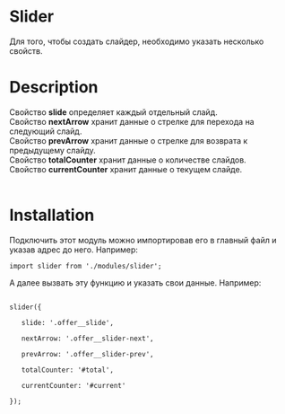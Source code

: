 # Slider
Для того, чтобы создать слайдер, необходимо указать несколько свойств.

# Description
Свойство **slide** определяет каждый отдельный слайд.<br>
Свойство **nextArrow** хранит данные о стрелке для перехода на следующий слайд.<br>
Свойство **prevArrow** хранит данные о стрелке для возврата к предыдущему слайду.<br>
Свойство **totalCounter** хранит данные о количестве слайдов.<br>
Свойство **currentCounter** хранит данные о текущем слайде.<br><br>

# Installation
Подключить этот модуль можно импортировав его в главный файл и указав адрес до него. Например:<br>

<code>import slider from './modules/slider';</code>

А далее вызвать эту функцию и указать свои данные. Например:<br>
<pre>
<code>
slider({<br>
   slide: '.offer__slide',<br>
   nextArrow: '.offer__slider-next', <br>
   prevArrow: '.offer__slider-prev',<br>
   totalCounter: '#total',<br>
   currentCounter: '#current'<br>
});
</code>
</pre>
